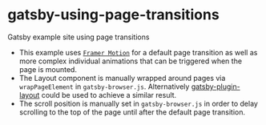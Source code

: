 # gatsby-using-page-transitions

Gatsby example site using page transitions

- This example uses [`Framer Motion`](https://www.framer.com/motion/) for a default page transition as well as more complex individual animations that can be triggered when the page is mounted.
- The Layout component is manually wrapped around pages via `wrapPageElement` in `gatsby-browser.js`. Alternatively [gatsby-plugin-layout](https://github.com/gatsbyjs/gatsby/tree/master/packages/gatsby-plugin-layout) could be used to achieve a similar result.
- The scroll position is manually set in `gatsby-browser.js` in order to delay scrolling to the top of the page until after the default page transition.
